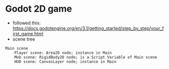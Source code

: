 # Godot 2D game
* followed this: https://docs.godotengine.org/en/3.1/getting_started/step_by_step/your_first_game.html
* scene tree
```
Main scene
	Player scene: Area2D node; instance in Main
	Mob scene: RigidBody2D node; is a Script Variable of Main scene
	HUD scene: CanvasLayer node; instance in Main
```
